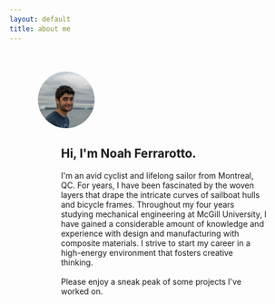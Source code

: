 ```yaml
---
layout: default
title: about me
---
```


<div style="margin: 10%" class="grid-container">
	<div>
		<img src="profile.jpg" alt="profile" style="border-radius:50%;width:100px">
	</div>
	<div>
		<h2 style="padding-left:10%">Hi, I'm Noah Ferrarotto.</h2>
		<p style="padding-left:10%">
			I'm an avid cyclist and lifelong sailor from Montreal, QC. For years, I have been fascinated by the woven layers that drape the intricate curves of sailboat hulls and bicycle frames. Throughout my four years studying mechanical engineering at McGill University, I have gained a considerable amount of knowledge and experience with design and manufacturing with composite materials. I strive to start my career in a high-energy environment that fosters creative thinking. 
		<br><br>
			Please enjoy a sneak peak of some projects I've worked on. 
		</p>
	</div>
</div>